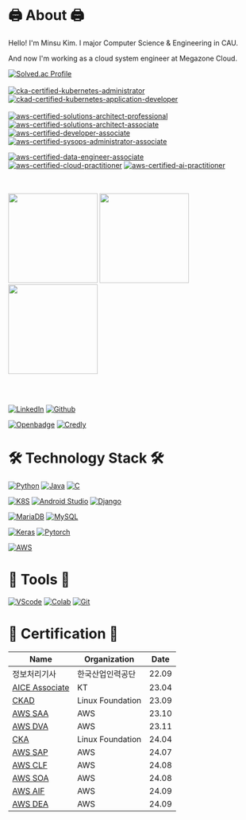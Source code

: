 # 🖨️ About 🖨️

Hello! I'm Minsu Kim. I major Computer Science & Engineering in CAU.

And now I'm working as a cloud system engineer at Megazone Cloud.

[![Solved.ac Profile](http://mazassumnida.wtf/api/v2/generate_badge?boj=qmdlrhdfyd)](https://solved.ac/qmdlrhdfyd/)
<br><br>
[![cka-certified-kubernetes-administrator](https://github.com/kimlohen/kimlohen/assets/30362867/006924f7-e147-4cbe-ab24-a5f7b0d3a578)](https://www.credly.com/earner/earned/badge/9361afe5-2625-463d-ac3b-b69c978c590c)
[![ckad-certified-kubernetes-application-developer](https://github.com/kimlohen/kimlohen/assets/30362867/ddbae5fe-1358-4ad9-90f4-905cce8c010d)](https://www.credly.com/badges/dc7bfcd2-54fe-4fa1-a98f-97cb9b41a3fd/public_url)
<br><br>
[![aws-certified-solutions-architect-professional](https://github.com/kimlohen/kimlohen/assets/30362867/c380e899-2df6-42b6-a49a-588ac57112d0)](https://www.credly.com/badges/b55af9c1-5e6d-454a-a789-a4c465d7c868/public_url)
[![aws-certified-solutions-architect-associate](https://github.com/kimlohen/kimlohen/assets/30362867/aba26899-c94b-4bb5-a6b9-de20df39f42c)](https://www.credly.com/badges/9c6cb2ba-f6d3-4fa6-8bc2-7496b5ec22d1/public_url)
[![aws-certified-developer-associate](https://github.com/kimlohen/kimlohen/assets/30362867/f0f8c6ba-4832-4020-b068-b1169e1eb780)](https://www.credly.com/badges/0bb02a56-ef84-45f1-822e-b1c6b297f361/public_url)
[![aws-certified-sysops-administrator-associate](https://github.com/user-attachments/assets/d2f96941-1da5-4fba-8b5b-86ab5002de50)](https://www.credly.com/badges/b2f39195-55e7-4f5b-9b68-5bfa20e551b7/public_url)

[![aws-certified-data-engineer-associate](https://github.com/user-attachments/assets/e3b60e67-60c8-4d1f-9ba1-273fcbbb875e)](https://www.credly.com/badges/d4fc4808-fb4d-41e3-a579-9c4c9fa3b71b/public_url)
[![aws-certified-cloud-practitioner](https://github.com/user-attachments/assets/29b7b02f-0b40-4ad9-a333-f237057ddaab)](https://www.credly.com/badges/7e340345-6d4a-4999-b6ab-caace838cdf7/public_url)
[![aws-certified-ai-practitioner](https://github.com/user-attachments/assets/80b394c7-51a5-45ec-afa2-7deefb978c0e)](https://www.credly.com/badges/7e340345-6d4a-4999-b6ab-caace838cdf7/public_url)

<br><br>
<img src="https://github.com/kimlohen/kimlohen/assets/30362867/9bafc002-89d4-4891-8199-22be9f5c7a4a" width="180" height="180"/>
<img src="https://github.com/kimlohen/kimlohen/assets/30362867/b83563d3-18c0-4acc-920d-fe26e4b3d4c4" width="180" height="180"/>
<img src="https://github.com/kimlohen/kimlohen/assets/30362867/f74ec757-bb9e-4a64-8e21-a4ed7c213023" width="180" height="180"/>

<br><br>

[![LinkedIn](https://img.shields.io/badge/LinkedIn-0077B5?style=flat-square&logo=linkedin&logoColor=white)](https://www.linkedin.com/in/민수-김-772698259/)
[![Github](https://img.shields.io/badge/Gihub-181717?style=flat-square&logo=Github&logoColor=white)](https://github.com/kimlohen)

[![Openbadge](https://img.shields.io/badge/OpenBedge-181717?style=flat-square&logo=openbadges&logoColor=#073B5A)](https://www.openbadge-global.com/ns/portal/openbadge/public/assertions/user/bEJKNzBZQVVRY0tIVWFvcm54ZDBKQT09)
[![Credly](https://img.shields.io/badge/Credly-181717?style=flat-square&logo=credly&logoColor=#FF6B00)](https://www.credly.com/users/username.4a2009bb)
# 🛠️ Technology Stack 🛠️

[![Python](https://img.shields.io/badge/Python-3766AB?style=flat-square&logo=Python&logoColor=white)]()
[![Java](https://img.shields.io/badge/java-007396?style=flat-square&logo=java&logoColor=white)]()
[![C](https://img.shields.io/badge/C-A8B9CC?style=flat-square&logo=C&logoColor=white)]()

[![K8S](https://img.shields.io/badge/Kubernetes-326CE5?style=flat-square&logo=Kubernetes&logoColor=white)]()
[![Android Studio](https://img.shields.io/badge/AndroidStudio-3DDC84?style=flat-square&logo=AndroidStudio&logoColor=white)]()
[![Django](https://img.shields.io/badge/django-092E20?style=flat-square&logo=django&logoColor=white)]()
 
[![MariaDB](https://img.shields.io/badge/MariaDB-003545?style=flat-square&logo=mariaDB&logoColor=white)]()
[![MySQL](https://img.shields.io/badge/MySQL-4479A1?style=flat-square&logo=MySQL&logoColor=white)]()

[![Keras](https://img.shields.io/badge/Keras-D00000?style=flat-square&logo=Keras&logoColor=white)]()
[![Pytorch](https://img.shields.io/badge/Pytorch-EE4C2C?style=flat-square&logo=Pytorch&logoColor=white)]()

[![AWS](https://img.shields.io/badge/AmazonAWS-FF9900?style=flat-square&logo=amazonaws&logoColor=white)]()

# 📏 Tools 📏
 
[![VScode](https://img.shields.io/badge/VisualStudioCode-007ACC?style=flat-square&logo=VisualStudioCode&logoColor=white)]()
[![Colab](https://img.shields.io/badge/GoogleColab-F9AB00?style=flat-square&logo=GoogleColab&logoColor=white)]()
[![Git](https://img.shields.io/badge/Git-F05032?style=flat-square&logo=git&logoColor=white)]() 


# 📄 Certification 📄
| Name | Organization | Date |
| --- | --- | ---- |
| 정보처리기사 | 한국산업인력공단 | 22.09 |
| [AICE Associate](https://www.openbadge-global.com/api/v1.0/openBadge/v2/Wallet/Public/GetAssertionShare/M2ZHbFhNdThuQTFhVk1OL29IVHpRZz09) | KT | 23.04 |
| [CKAD](https://www.credly.com/badges/dc7bfcd2-54fe-4fa1-a98f-97cb9b41a3fd/public_url) | Linux Foundation | 23.09 |
| [AWS SAA](https://www.credly.com/badges/9c6cb2ba-f6d3-4fa6-8bc2-7496b5ec22d1/public_url) | AWS | 23.10 |
| [AWS DVA](https://www.credly.com/badges/0bb02a56-ef84-45f1-822e-b1c6b297f361/public_url) | AWS | 23.11 |
| [CKA](https://www.credly.com/badges/9361afe5-2625-463d-ac3b-b69c978c590c/public_url) | Linux Foundation | 24.04 |
| [AWS SAP](https://www.credly.com/badges/b55af9c1-5e6d-454a-a789-a4c465d7c868/public_url) | AWS | 24.07 |
| [AWS CLF](https://www.credly.com/badges/7e340345-6d4a-4999-b6ab-caace838cdf7/public_url) | AWS | 24.08 |
| [AWS SOA](https://www.credly.com/badges/b2f39195-55e7-4f5b-9b68-5bfa20e551b7/public_url) | AWS | 24.08 |
| [AWS AIF](https://www.credly.com/badges/7e340345-6d4a-4999-b6ab-caace838cdf7/public_url) | AWS | 24.09 |
| [AWS DEA](https://www.credly.com/badges/d4fc4808-fb4d-41e3-a579-9c4c9fa3b71b/public_url) | AWS | 24.09 |

